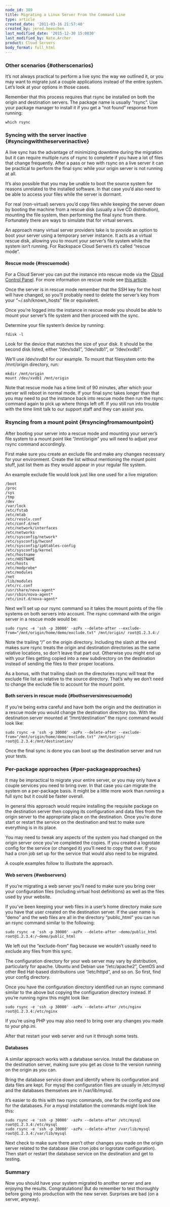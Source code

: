 ```yaml
---
node_id: 389
title: Migrating a Linux Server From the Command Line
type: article
created_date: '2011-03-16 21:57:40'
created_by: jered.heeschen
last_modified_date: '2015-12-30 15:0830'
last_modified_by: Nate.Archer
product: Cloud Servers
body_format: full_html
---
```


### Other scenarios {#otherscenarios}

It&rsquo;s not always practical to perform a live sync the way we outlined it,
or you may want to migrate just a couple applications instead of the
entire system. Let&rsquo;s look at your options in those cases.

Remember that this process requires that rsync be installed on both the
origin and destination servers. The package name is usually &ldquo;rsync&rdquo;. Use
your package manager to install it if you get a &ldquo;not found&rdquo; response
from running:

    which rsync

### Syncing with the server inactive {#syncingwiththeserverinactive}

A live sync has the advantage of minimizing downtime during the
migration but it can require multiple runs of rsync to complete if you
have a lot of files that change frequently. After a pass or two with
rsync on a live server it can be practical to perform the final sync
while your origin server is not running at all.

It&rsquo;s also possible that you may be unable to boot the source system for
reasons unrelated to the installed software. In that case you&rsquo;d also
need to be able to access your files while the server is dormant.

For real (non-virtual) servers you&rsquo;d copy files while keeping the server
down by booting the machine from a rescue disk (usually a live CD
distribution), mounting the file system, then performing the final sync
from there. Fortunately there are ways to simulate that for virtual
servers.

An approach many virtual server providers take is to provide an option
to boot your server using a temporary server instance. It acts as a
virtual rescue disk, allowing you to mount your server&rsquo;s file system
while the system isn&rsquo;t running. For Rackspace Cloud Servers it&rsquo;s called
&ldquo;rescue mode&rdquo;.

#### Rescue mode {#rescuemode}

For a Cloud Server you can put the instance into rescue mode via
the [Cloud Control
Panel](https://mycloud.rackspace.com "Next-Gen Cloud Control Panel").
For more information on rescue mode see [this
article](/knowledge_center/node/3295 "How to use rescue mode").

Once the server is in rescue mode remember that the SSH key for the host
will have changed, so you&rsquo;ll probably need to delete the server&rsquo;s key
from your &ldquo;\~/.ssh/known\_hosts&rdquo; file or equivalent.

Once you&rsquo;re logged into the instance in rescue mode you should be able
to mount your server&rsquo;s file system and then proceed with the sync.

Determine your file system&rsquo;s device by running:

    fdisk -l

Look for the device that matches the size of your disk. It should be the
second disk listed, either &ldquo;/dev/sda1&rdquo;, &ldquo;/dev/sdb1&rdquo;, or &ldquo;/dev/xvdb1&rdquo;.

We&rsquo;ll use /dev/xvdb1 for our example. To mount that filesystem onto the
/mnt/origin directory, run:

    mkdir /mnt/origin
    mount /dev/xvdb1 /mnt/origin

Note that rescue mode has a time limit of 90 minutes, after which your
server will reboot in normal mode. If your final sync takes longer than
that you may need to put the instance back into rescue mode then run the
rsync command again to pick up where things left off. If you still run
into trouble with the time limit talk to our support staff and they can
assist you.

### Rsyncing from a mount point {#rsyncingfromamountpoint}

After booting your server into a rescue mode and mounting your server&rsquo;s
file system to a mount point like &ldquo;/mnt/origin&rdquo; you will need to adjust
your rsync command accordingly.

First make sure you create an exclude file and make any changes
necessary for your environment. Create the list without mentioning the
mount point stuff, just list them as they would appear in your regular
file system.

An example exclude file would look just like one used for a live
migration:

    /boot
    /proc
    /sys
    /tmp
    /dev
    /var/lock
    /etc/fstab
    /etc/mtab
    /etc/resolv.conf
    /etc/conf.d/net
    /etc/network/interfaces
    /etc/networks
    /etc/sysconfig/network*
    /etc/sysconfig/hwconf
    /etc/sysconfig/ip6tables-config
    /etc/sysconfig/kernel
    /etc/hostname
    /etc/HOSTNAME
    /etc/hosts
    /etc/modprobe*
    /etc/modules
    /net
    /lib/modules
    /etc/rc.conf
    /usr/share/nova-agent*
    /usr/sbin/nova-agent*
    /etc/init.d/nova-agent*

Next we&rsquo;ll set up our rsync command so it takes the mount points of the
file systems on both servers into account. The rsync command with the
origin server in a rescue mode would be:

    sudo rsync -e 'ssh -p 30000' -azPx --delete-after --exclude-from="/mnt/origin/home/demo/exclude.txt" /mnt/origin/ root@1.2.3.4:/

Note the trailing &ldquo;/&rdquo; on the origin directory. Including the slash at
the end makes sure rsync treats the origin and destination directories
as the same relative locations, so don&rsquo;t leave that part out. Otherwise
you might end up with your files getting copied into a new subdirectory
on the destination instead of sending the files to their proper
locations.

As a bonus, with that trailing slash on the directories rsync will treat
the exclude file list as relative to the source directory. That&rsquo;s why we
don&rsquo;t need to change the exclude file to account for the mount point.

#### Both servers in rescue mode {#bothserversinrescuemode}

If you&rsquo;re being extra careful and have both the origin and the
destination in a rescue mode you would change the destination directory
too. With the destination server mounted at &ldquo;/mnt/destination&rdquo; the rsync
command would look like:

    sudo rsync -e 'ssh -p 30000' -azPx --delete-after --exclude-from="/mnt/origin/home/demo/exclude.txt" /mnt/origin/ root@1.2.3.4:/mnt/destination/

Once the final sync is done you can boot up the destination server and
run your tests.

### Per-package approaches {#per-packageapproaches}

It may be impractical to migrate your entire server, or you may only
have a couple services you need to bring over. In that case you can
migrate the system on a per-package basis. It might be a little more
work than running a full sync but it could be faster overall.

In general this approach would require installing the requisite package
on the destination server then copying its configuration and data files
from the origin server to the appropriate place on the destination. Once
you&rsquo;re done start or restart the service on the destination and test to
make sure everything is in its place.

You may need to tweak any aspects of the system you had changed on the
origin server once you&rsquo;ve completed the copies. If you created a
logrotate config for the service (or changed it) you&rsquo;ll need to copy
that over. If you had a cron job set up for the service that would also
need to be migrated.

A couple examples follow to illustrate the approach.

#### Web servers {#webservers}

If you&rsquo;re migrating a web server you&rsquo;ll need to make sure you bring over
your configuration files (including virtual host definitions) as well as
the files used by your website.

If you&rsquo;ve been keeping your web files in a user&rsquo;s home directory make
sure you have that user created on the destination server. If the user
name is &ldquo;demo&rdquo; and the web files are all in the directory &ldquo;public\_html&rdquo;
you can run an rsync command similar to the following:

    sudo rsync -e 'ssh -p 30000' -azPx --delete-after ~demo/public_html root@1.2.3.4:/~demo/public_html

We left out the &ldquo;exclude-from&rdquo; flag because we wouldn&rsquo;t usually need to
exclude any files from this sync.

The configuration directory for your web server may vary by
distribution, particularly for apache. Ubuntu and Debian use
&ldquo;/etc/apache2&rdquo;, CentOS and other Red Hat-based distributions use
&ldquo;/etc/httpd&rdquo;, and so on. So first, find your config directory.

Once you have the configuration directory identified run an rsync
command similar to the above but copying the configuration directory
instead. If you&rsquo;re running nginx this might look like:

    sudo rsync -e 'ssh -p 30000' -azPx --delete-after /etc/nginx root@1.2.3.4:/etc/nginx

If you&rsquo;re using PHP you may also need to bring over any changes you made
to your php.ini.

After that restart your web server and run it through some tests.

#### Databases

A similar approach works with a database service. Install the database
on the destination server, making sure you get as close to the version
running on the origin as you can.

Bring the database service down and identify where its configuration and
data files are kept. For mysql the configuration files are usually in
/etc/mysql and the databases themselves are in /var/lib/mysql.

It&rsquo;s easier to do this with two rsync commands, one for the config and
one for the databases. For a mysql installation the commands might look
like this:

    sudo rsync -e 'ssh -p 30000' -azPx --delete-after /etc/mysql root@1.2.3.4:/etc/mysql
    sudo rsync -e 'ssh -p 30000' -azPx --delete-after /var/lib/mysql root@1.2.3.4:/var/lib/mysql

Next check to make sure there aren&rsquo;t other changes you made on the
origin server related to the database (like cron jobs or logrotate
configuration). Then start or restart the database service on the
destination and get to testing.

### Summary

Now you should have your system migrated to another server and are
enjoying the results. Congratulations! But do remember to test
thoroughly before going into production with the new server. Surprises
are bad (on a server, anyway).

